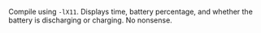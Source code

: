 Compile using `-lX11`. Displays time, battery percentage, and whether the battery is discharging or charging. No nonsense.
